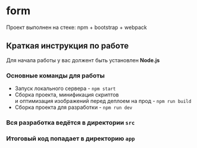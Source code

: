 # form
Проект выполнен на стеке: npm + bootstrap + webpack

## Краткая инструкция по работе
Для начала работы у вас должент быть установлен **Node.js**

### Основные команды для работы
- Запуск локального сервера - `npm start`
- Сборка проекта, минификация скриптов <br>
и оптимизация изображений перед деплоем на прод - `npm run build`
- Сборка проекта для разработки - `npm run dev`

### Вся разработка ведётся в директории `src`
### Итоговый код попадает в директорию `app`
